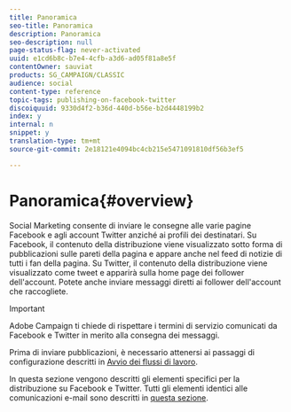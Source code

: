```yaml
---
title: Panoramica
seo-title: Panoramica
description: Panoramica
seo-description: null
page-status-flag: never-activated
uuid: e1cd6b8c-b7e4-4cfb-a3d6-ad05f81a8e5f
contentOwner: sauviat
products: SG_CAMPAIGN/CLASSIC
audience: social
content-type: reference
topic-tags: publishing-on-facebook-twitter
discoiquuid: 9330d4f2-b36d-440d-b56e-b2d4448199b2
index: y
internal: n
snippet: y
translation-type: tm+mt
source-git-commit: 2e18121e4094bc4cb215e5471091810df56b3ef5

---
```



# Panoramica{#overview}

Social Marketing consente di inviare le consegne alle varie pagine Facebook e agli account Twitter anziché ai profili dei destinatari. Su Facebook, il contenuto della distribuzione viene visualizzato sotto forma di pubblicazioni sulle pareti della pagina e appare anche nel feed di notizie di tutti i fan della pagina. Su Twitter, il contenuto della distribuzione viene visualizzato come tweet e apparirà sulla home page dei follower dell&#39;account. Potete anche inviare messaggi diretti ai follower dell&#39;account che raccogliete.

>[!IMPORTANT]
>
>Adobe Campaign ti chiede di rispettare i termini di servizio comunicati da Facebook e Twitter in merito alla consegna dei messaggi.
>
>Prima di inviare pubblicazioni, è necessario attenersi ai passaggi di configurazione descritti in [Avvio dei flussi di lavoro](../../social/using/starting-workflows.md).

In questa sezione vengono descritti gli elementi specifici per la distribuzione su Facebook e Twitter. Tutti gli elementi identici alle comunicazioni e-mail sono descritti in [questa sezione](../../delivery/using/about-email-channel.md).
